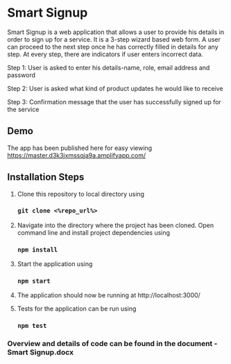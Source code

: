 # Smart Signup

Smart Signup is a web application that allows a user to provide his details in order to sign up for a service. It is a 3-step wizard based web form. A user can proceed to the next step once he has correctly filled in details for any step. At every step, there are indicators if user enters incorrect data.
  
  Step 1: User is asked to enter his details-name, role, email address and password
  
  Step 2: User is asked what kind of product updates he would like to receive
  
  Step 3: Confirmation message that the user has successfully signed up for the service
  
## Demo
The app has been published here for easy viewing
https://master.d3k3jxmssqja9a.amplifyapp.com/

## Installation Steps

1. Clone this repository to local directory using
   ### `git clone <%repo_url%>`

2. Navigate into the directory where the project has been cloned. Open command line and install project dependencies using 
   ### `npm install`

3. Start the application using
   ### `npm start`

4. The application should now be running at 
    http://localhost:3000/
    
5. Tests for the application can be run using
   ### `npm test`


### Overview and details of code can be found in the document - Smart Signup.docx
